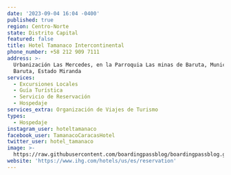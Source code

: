 ```yaml
---
date: '2023-09-04 16:04 -0400'
published: true
region: Centro-Norte
state: Distrito Capital
featured: false
title: Hotel Tamanaco Intercontinental
phone_number: +58 212 909 7111
address: >-
  Urbanización Las Mercedes, en la Parroquia Las minas de Baruta, Municipio
  Baruta, Estado Miranda
services:
  - Excursiones Locales
  - Guía Turística
  - Servicio de Reservación
  - Hospedaje
services_extra: Organización de Viajes de Turismo
types:
  - Hospedaje
instagram_user: hoteltamanaco
facebook_user: TamanacoCaracasHotel
twitter_user: hotel_tamanaco
image: >-
  https://raw.githubusercontent.com/boardingpassblog/boardingpassblog.github.io/main/assets/images/Hotel-Tamanaco-Logo.jpg
website: 'https://www.ihg.com/hotels/us/es/reservation'
---
```

